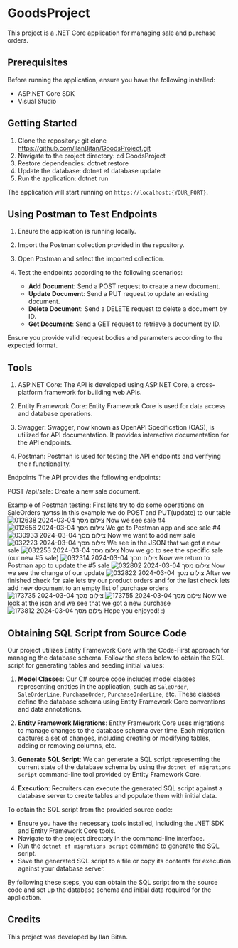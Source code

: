 # GoodsProject

This project is a .NET Core application for managing sale and purchase orders.

## Prerequisites

Before running the application, ensure you have the following installed:

- ASP.NET Core SDK
- Visual Studio 

## Getting Started

1. Clone the repository:
git clone https://github.com/ilanBitan/GoodsProject.git
2. Navigate to the project directory:
cd GoodsProject
3. Restore dependencies:
dotnet restore
4. Update the database:
dotnet ef database update
5. Run the application:
dotnet run

The application will start running on `https://localhost:{YOUR_PORT}`.

## Using Postman to Test Endpoints

1. Ensure the application is running locally.

2. Import the Postman collection provided in the repository.

3. Open Postman and select the imported collection.

4. Test the endpoints according to the following scenarios:

   - **Add Document**: Send a POST request to create a new document.
   - **Update Document**: Send a PUT request to update an existing document.
   - **Delete Document**: Send a DELETE request to delete a document by ID.
   - **Get Document**: Send a GET request to retrieve a document by ID.

Ensure you provide valid request bodies and parameters according to the expected format.

## Tools
1. ASP.NET Core: The API is developed using ASP.NET Core, a cross-platform framework for building web APIs.

2. Entity Framework Core: Entity Framework Core is used for data access and database operations.

3. Swagger: Swagger, now known as OpenAPI Specification (OAS), is utilized for API documentation. It provides interactive documentation for the API endpoints.

4. Postman: Postman is used for testing the API endpoints and verifying their functionality.

Endpoints
The API provides the following endpoints:

POST /api/sale: Create a new sale document.

Example of Postman testing:
First lets try to do some operations on SaleOrders
דשךss
In this example we do POST and PUT(update) to our table
![צילום מסך 2024-03-04 012638](https://github.com/ilanBitan/GoodsProject/assets/62257681/47c6a749-0071-4b0e-b9dc-2ca0e200a9f1)
Now we see sale #4
![צילום מסך 2024-03-04 012656](https://github.com/ilanBitan/GoodsProject/assets/62257681/d1b8c021-0ef4-4f58-a8ae-f4bd18b4ec8c)
We go to Postman app and see sale #4
![צילום מסך 2024-03-04 030933](https://github.com/ilanBitan/GoodsProject/assets/62257681/926ca580-f404-47d3-a179-a00a3ff1455c)
Now we want to add new sale
![צילום מסך 2024-03-04 032223](https://github.com/ilanBitan/GoodsProject/assets/62257681/ff808fa0-73e1-46dc-91b3-9582c4b392da)
We see in the JSON that we got a new sale
![צילום מסך 2024-03-04 032253](https://github.com/ilanBitan/GoodsProject/assets/62257681/dfccdff4-77be-442e-b8ee-428dc4ca5f45)
Now we go to see the specific sale (our new #5 sale)
![צילום מסך 2024-03-04 032314](https://github.com/ilanBitan/GoodsProject/assets/62257681/fc2e4e80-7233-4ba0-accb-7e5a6c8eba0f)
Now we return to Postman app to update the #5 sale
![צילום מסך 2024-03-04 032802](https://github.com/ilanBitan/GoodsProject/assets/62257681/f445ea5c-9094-42e9-9266-f6154c24c57a)
Now we see the change of our update
![צילום מסך 2024-03-04 032822](https://github.com/ilanBitan/GoodsProject/assets/62257681/643d8f3d-3d56-4081-9667-f86f9e4c2eb0)
After we finished check for sale lets try our product orders
and for the last check lets add new document to an empty list of purchase orders
![צילום מסך 2024-03-04 173735](https://github.com/ilanBitan/GoodsProject/assets/62257681/ed0416ea-b213-47ec-85df-873e31ffa0f1)
![צילום מסך 2024-03-04 173755](https://github.com/ilanBitan/GoodsProject/assets/62257681/db7143a9-c859-4c8d-aaf7-3ba21bc98ccd)
Now we look at the json and we see that we got a new purchase
![צילום מסך 2024-03-04 173812](https://github.com/ilanBitan/GoodsProject/assets/62257681/b2518570-aa5b-49fd-a5fc-85c0a73ba074)
Hope you enjoyed! :)

## Obtaining SQL Script from Source Code

Our project utilizes Entity Framework Core with the Code-First approach for managing the database schema. Follow the steps below to obtain the SQL script for generating tables and seeding initial values:

1. **Model Classes**: Our C# source code includes model classes representing entities in the application, such as `SaleOrder`, `SaleOrderLine`, `PurchaseOrder`, `PurchaseOrderLine`, etc. These classes define the database schema using Entity Framework Core conventions and data annotations.

2. **Entity Framework Migrations**: Entity Framework Core uses migrations to manage changes to the database schema over time. Each migration captures a set of changes, including creating or modifying tables, adding or removing columns, etc.

3. **Generate SQL Script**: We can generate a SQL script representing the current state of the database schema by using the `dotnet ef migrations script` command-line tool provided by Entity Framework Core.

4. **Execution**: Recruiters can execute the generated SQL script against a database server to create tables and populate them with initial data.

To obtain the SQL script from the provided source code:

- Ensure you have the necessary tools installed, including the .NET SDK and Entity Framework Core tools.
- Navigate to the project directory in the command-line interface.
- Run the `dotnet ef migrations script` command to generate the SQL script.
- Save the generated SQL script to a file or copy its contents for execution against your database server.

By following these steps, you can obtain the SQL script from the source code and set up the database schema and initial data required for the application.

## Credits

This project was developed by Ilan Bitan.
